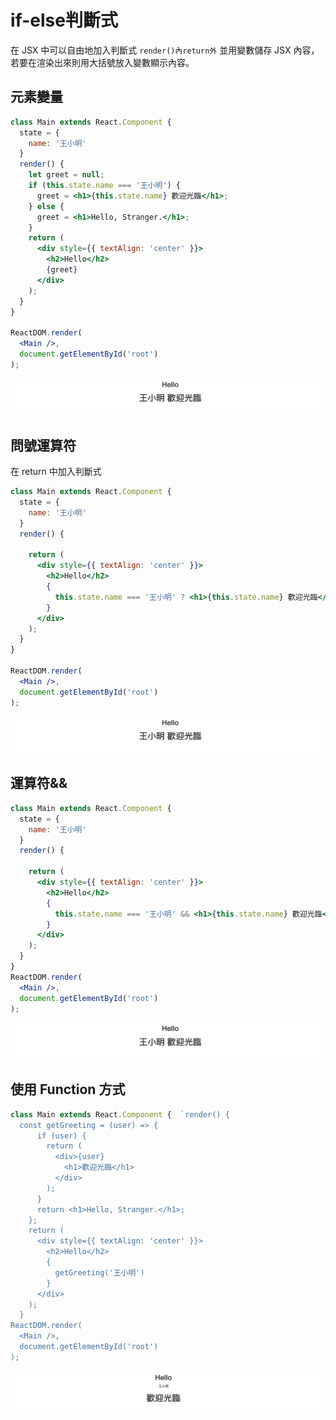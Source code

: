 # if-else判斷式
在 JSX 中可以自由地加入判斷式 `render()內return外` 並用變數儲存 JSX 內容，若要在渲染出來則用大括號放入變數顯示內容。

## 元素變量
```jsx
class Main extends React.Component {
  state = {
    name: '王小明'
  }
  render() {
    let greet = null;
    if (this.state.name === '王小明') {
      greet = <h1>{this.state.name} 歡迎光臨</h1>;
    } else {
      greet = <h1>Hello, Stranger.</h1>;
    }
    return (
      <div style={{ textAlign: 'center' }}>
        <h2>Hello</h2>
        {greet}
      </div>
    );
  }
}

ReactDOM.render(
  <Main />,
  document.getElementById('root')
);
```

![](/assets/img2-2-1.png)



## 問號運算符
在 return 中加入判斷式

```jsx
class Main extends React.Component {
  state = {
    name: '王小明'
  }
  render() {

    return (
      <div style={{ textAlign: 'center' }}>
        <h2>Hello</h2>
        {
          this.state.name === '王小明' ? <h1>{this.state.name} 歡迎光臨</h1> : <h1>Hello, Stranger.</h1>
        }
      </div>
    );
  }
}

ReactDOM.render(
  <Main />,
  document.getElementById('root')
);
```

![](/assets/img2-2-1.png)

## 運算符&&

```jsx
class Main extends React.Component {
  state = {
    name: '王小明'
  }
  render() {

    return (
      <div style={{ textAlign: 'center' }}>
        <h2>Hello</h2>
        {
          this.state.name === '王小明' && <h1>{this.state.name} 歡迎光臨</h1>
        }
      </div>
    );
  }
}
ReactDOM.render(
  <Main />,
  document.getElementById('root')
);
```

![](/assets/img2-2-1.png)

## 使用 Function 方式

```jsx
class Main extends React.Component {  `render() {
  const getGreeting = (user) => {
      if (user) {
        return (
          <div>{user}
            <h1>歡迎光臨</h1>
          </div>
        );
      }
      return <h1>Hello, Stranger.</h1>;
    };
    return (
      <div style={{ textAlign: 'center' }}>
        <h2>Hello</h2>
        {
          getGreeting('王小明')
        }
      </div>
    );
  }
ReactDOM.render(
  <Main />,
  document.getElementById('root')
);

```

![](/assets/img2-2-2.png)

